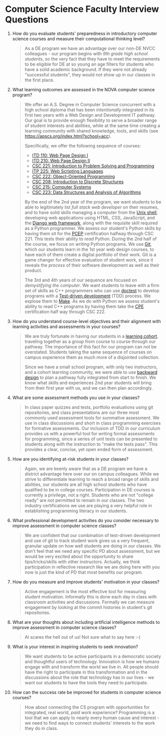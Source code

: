 # Computer Science Faculty Interview Questions

1. How do you evaluate students' preparedness in introductory computer science
   courses and measure their computational thinking level? 

   > As a DE program we have an advantage over our non-DE NVCC colleagues -
   > our program begins with *9th grade high school students*, so the very
   > fact that they have to meet the requirements to be eligible for DE at so
   > young an age filters for students who have a solid academic background.
   > If they were not already "successful students", they would not show up
   > in our classes in the first place.

2. What learning outcomes are assessed in the NOVA computer science program?

   > We offer an A.S. Degree in Computer Science concurrent with a high school
   > diploma that has been *intentionally* integrated in its first two years
   > with a Web Design and Development IT pathway. Our goal is to provide
   > enough flexibility to serve a broader range of student interests and
   > abilities, while at the same time creating a learning community with
   > shared knowledge, tools, and skills (see
   > https://apscs.org/index.html?school=acc).
   >
   > Specifically, we offer the following sequence of courses:
   >
   > * [ITD 110: Web Page Design I](https://courses.vccs.edu/courses/ITD110)
   > * [ITD 210: Web Page Design II](https://courses.vccs.edu/courses/ITD210)
   > * [CSC 221: Introduction to Problem Solving and
   >   Programming](https://courses.vccs.edu/courses/CSC221)
   > * [ITP 225: Web Scripting
   >   Languages](https://courses.vccs.edu/courses/ITP225)
   > * [CSC 222: Object-Oriented
   >   Programming](https://courses.vccs.edu/courses/CSC222)
   > * [CSC 208: Introduction to Discrete
   >   Structures](https://courses.vccs.edu/courses/CSC208)
   > * [CSC 215: Computer Systems](https://courses.vccs.edu/courses/CSC215)
   > * [CSC 223: Data Structures and Analysis of
   >   Algorithms](https://courses.vccs.edu/courses/CSC223)
   >
   >
   > By the end of the 2nd year of the program, we want students to be able
   > to legitimately list *full stack web developer* on their resumes, and
   > to have solid skills managing a computer from the
   > [Unix shell](https://en.wikipedia.org/wiki/Unix_shell), developing
   > web applications using HTML, CSS, JavaScript, and the 
   > [Django web framework](https://en.wikipedia.org/wiki/Django_(web_framework)),
   > along with the requisite skill required as a Python programmer. We assess
   > our student's Python skills by having them sit for the
   > [PCEP](https://pythoninstitute.org/pcep) certification halfway through
   > CSC 221. This tests their ability to *read* Python. During the 2nd
   > half of the course, we focus on *writing* Python programs. We use 
   > [Git](https://en.wikipedia.org/wiki/Git), which our students learn in
   > the 1st year web design courses, to have each of them create a
   > digital portfolio of their work. Git is a game changer for effective
   > evaluation of student work, since it reveals the *process* of their
   > software development as well as their product.
   >
   > The 3rd and 4th years of our sequence are focused on *demystifying the
   > computer*. We want students to leave with a firm set of skills as C++
   > programmers who can use [doctest](https://github.com/doctest/doctest) to
   > develop programs with a
   > [Test-driven development](https://en.wikipedia.org/wiki/Test-driven_development)
   > (TDD) process. We explose them to
   > [Make](https://en.wikipedia.org/wiki/Make_(software)). As we do with Python
   > we assess student's ability to read C++ programs by having them take
   > the [CPE](https://cppinstitute.org/cpe) certification half way through
   > CSC 222.

3. How do you understand course-level objectives and their alignment with
   learning activities and assessments in your courses?

   > We are truly fortunate in having our students in a
   > [learning cohort](https://en.wikipedia.org/wiki/Cohort_(educational_group)),
   > traveling together as a group from course to course through our
   > pathway. The importance of this fact for our program can not be
   > overstated. Students taking the same sequence of courses on campus
   > experience them as much more of a disjointed collection.
   >  
   > Since we have a small school program, with only two instructors, and
   > a cohort learning community, we were able to use
   > [backward design](https://en.wikipedia.org/wiki/Backward_design) to
   > plan a pathway fully integrated from start to finish. We know what skills
   > and experiences 2nd year students will bring from their first year with
   > us, and we can then plan accordingly.

4. What are some assessment methods you use in your classes?

   > In class paper quizzes and tests, portfolio evaluations using git
   > repositories, and class presentations are our three most commonly used
   > assessment tools for summative assessment. We use in class discussions and
   > short in class programming exercises for formative assessments. Our
   > inclusion of
   > TDD
   >  in our curriculum provides us with a powerful tool for writing
   > formal assessments for programming, since a series of unit tests can
   > be presented to students along with the instruction to "make the tests
   > pass". This provides a clear, concise, yet open ended form of assessment.

5. How are you identifying at-risk students in your classes?

   > Again, we are keenly aware that as a DE program we have a district
   > advantage here over our on campus colleagues. While we strive to
   > differentiate learning to reach a broad range of skills and abilities,
   > our students are all high school students who have qualified to be in
   > college courses. Participation in DE courses is currently a privilege,
   > not a right. Students who are not "college ready" are not permitted to
   > remain in our classes. The two industry certifications we use are playing
   > a very helpful role in establishing programming literacy in our students.

6. What professional development activities do you consider necessary to
   improve assessment in computer science classes?

   > We are confident that our combination of test-driven development and 
   > use of git to track student work gives us a very frequent, granular 
   > update on how well students are doing in our classes. We don't feel that we
   > need any specific PD about assessment, but we would be very excited about 
   > the opportunity to share tips/tricks/skills with other instructors.
   > Actually, we think participation in reflective research like we are doing
   > here with you now is just the kind of PD that most benefits our
   > program.


7. How do you measure and improve students' motivation in your classes?

   > Active engagement is the most effective tool for measuring student
   > motivation. Informally this is done each day in class with classroom
   > activities and discussions. Formally we can measure engagement by looking
   > at the commit histories in student's git repositories.

8. What are your thoughts about including artificial intelligence methods to
   improve assessment in computer science classes?

   > AI scares the hell out of us!  Not sure what to say here :-(

9. What is your interest in inspiring students to seek innovation?

   > We want students to be active participants in a democratic society and
   > thoughtful users of technology.
   > Innovation is how we humans engage with and transform the world we live
   > in. All people should have the right to participate in this transformation
   > and in the discussions about the role that technology has in our lives -
   > we want our students to have the tools they need to participate.

10. How can the success rate be improved for students in computer science
    courses?

    > How about connecting the CS program with opportunities for integrated, 
    > real world, *paid* work experience?
    > Programming is a tool that we can apply to nearly every human cause and 
    > interest - we need to find ways to connect students' interests to the
    > work they do in class.
